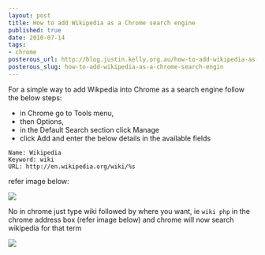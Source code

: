 ```yaml
--- 
layout: post
title: How to add Wikipedia as a Chrome search engine
published: true
date: 2010-07-14
tags: 
- chrome
posterous_url: http://blog.justin.kelly.org.au/how-to-add-wikipedia-as-a-chrome-search-engin
posterous_slug: how-to-add-wikipedia-as-a-chrome-search-engin
---
```


For a simple way to add Wikpedia into Chrome as a search engine follow the below steps:

* in Chrome go to Tools menu, 
* then Options,
* in the Default Search section click Manage
* click Add and enter the below details in the available fields

```
Name: Wikipedia
Keyword: wiki
URL: http://en.wikipedia.org/wiki/%s
```

refer image below:

![](http://i.minus.com/jYdgFejHuPEsT.jpg)

No in chrome just type wiki followed by where you want, ie `wiki php` 
in the chrome address box (refer image below) and chrome will now search wikipedia for that term

![](http://i.minus.com/iH78fTv0OXlQ0.png)

